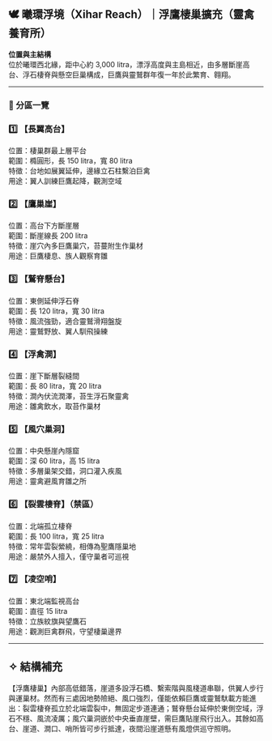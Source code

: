 
## 🕊️ 曦環浮境（Xihar Reach）｜浮鷹棲巢擴充（靈禽養育所）

**位置與主結構**  
位於曦環西北緣，距中心約 3,000 litra，漂浮高度與主島相近，由多層斷崖高台、浮石棲脊與懸空巨巢構成，巨鷹與靈鷲群年復一年於此繁育、翱翔。

---

### 📌 分區一覽

### 1️⃣ 【長翼高台】  
位置：棲巢群最上層平台  
範圍：橢圓形，長 150 litra，寬 80 litra  
特徵：台地如展翼延伸，邊緣立石柱繫泊巨禽  
用途：翼人訓練巨鷹起降，觀測空域

### 2️⃣ 【鷹巢崖】  
位置：高台下方斷崖層  
範圍：斷崖線長 200 litra  
特徵：崖穴內多巨鷹巢穴，苔蔓附生作巢材  
用途：巨鷹棲息、族人觀察育雛

### 3️⃣ 【鷲脊懸台】  
位置：東側延伸浮石脊  
範圍：長 120 litra，寬 30 litra  
特徵：風流強勁，適合靈鷲滑翔盤旋  
用途：靈鷲野放、翼人馴飛操練

### 4️⃣ 【浮禽澗】  
位置：崖下斷層裂縫間  
範圍：長 80 litra，寬 20 litra  
特徵：澗內伏流潤澤，苔生浮石聚靈禽  
用途：雛禽飲水，取苔作巢材

### 5️⃣ 【風穴巢洞】  
位置：中央懸崖內隱窟  
範圍：深 60 litra，高 15 litra  
特徵：多層巢架交錯，洞口灌入疾風  
用途：靈禽避風育雛之所

### 6️⃣ 【裂雲棲脊】（禁區）  
位置：北端孤立棲脊  
範圍：長 100 litra，寬 25 litra  
特徵：常年雲裂縈繞，相傳為聖鷹隱巢地  
用途：嚴禁外人擅入，僅守巢者可巡視

### 7️⃣ 【凌空哨】  
位置：東北端監視高台  
範圍：直徑 15 litra  
特徵：立族紋旗與望鷹石  
用途：觀測巨禽群飛，守望棲巢邊界

---

## ✧ 結構補充

【浮鷹棲巢】內部高低錯落，崖道多設浮石橋、繫索階與風棧道串聯，供翼人步行與運巢材。然而有三處因地勢險絕、風口強烈，僅能依賴巨鷹或靈鷲馱載方能進出：裂雲棲脊孤立於北端雲裂中，無固定步道連通；鷲脊懸台延伸於東側空域，浮石不穩、風流凌厲；風穴巢洞嵌於中央垂直崖壁，需巨鷹貼崖飛行出入。其餘如高台、崖道、澗口、哨所皆可步行抵達，夜間沿崖道懸有風燈供巡守照明。
